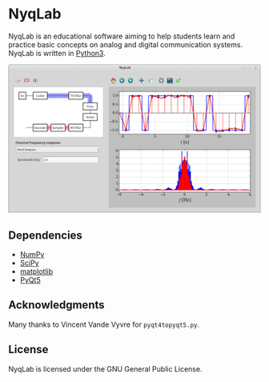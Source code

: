 # NyqLab

NyqLab is an educational software aiming to help students learn and practice basic concepts on analog and digital communication systems.  NyqLab is written in [Python3](http://www.python.org/).

![NyqLab screenshot](/media/screenshot.png)

## Dependencies
* [NumPy](http://www.numpy.org/)
* [SciPy](http://www.scipy.org/)
* [matplotlib](http://matplotlib.org/)
* [PyQt5](http://www.riverbankcomputing.com/software/pyqt/)

## Acknowledgments

Many thanks to Vincent Vande Vyvre for `pyqt4topyqt5.py`.

## License

NyqLab is licensed under the GNU General Public License.
